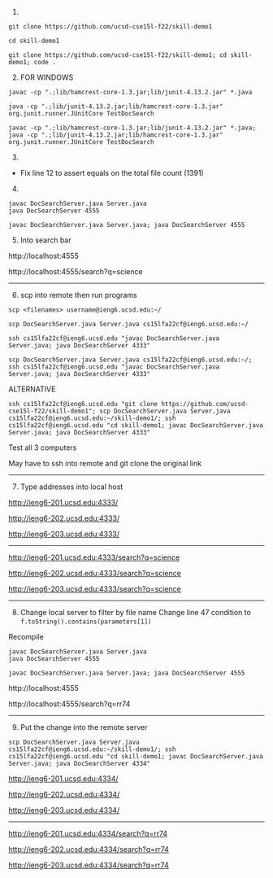 1. 
```
git clone https://github.com/ucsd-cse15l-f22/skill-demo1

cd skill-demo1
```
```
git clone https://github.com/ucsd-cse15l-f22/skill-demo1; cd skill-demo1; code .
```

2. FOR WINDOWS
```
javac -cp ".;lib/hamcrest-core-1.3.jar;lib/junit-4.13.2.jar" *.java

java -cp ".;lib/junit-4.13.2.jar;lib/hamcrest-core-1.3.jar" org.junit.runner.JUnitCore TestDocSearch
```
```
javac -cp ".;lib/hamcrest-core-1.3.jar;lib/junit-4.13.2.jar" *.java; java -cp ".;lib/junit-4.13.2.jar;lib/hamcrest-core-1.3.jar" org.junit.runner.JUnitCore TestDocSearch
```

3.
- Fix line 12 to assert equals on the total file count (1391)

4.
```
javac DocSearchServer.java Server.java
java DocSearchServer 4555
```
```
javac DocSearchServer.java Server.java; java DocSearchServer 4555
```

5. Into search bar

http://localhost:4555

http://localhost:4555/search?q=science

---
6. scp into remote then run programs

`scp <filenames> username@ieng6.ucsd.edu:~/`
```
scp DocSearchServer.java Server.java cs15lfa22cf@ieng6.ucsd.edu:~/

ssh cs15lfa22cf@ieng6.ucsd.edu "javac DocSearchServer.java Server.java; java DocSearchServer 4333"
```
```
scp DocSearchServer.java Server.java cs15lfa22cf@ieng6.ucsd.edu:~/; ssh cs15lfa22cf@ieng6.ucsd.edu "javac DocSearchServer.java Server.java; java DocSearchServer 4333"
```
ALTERNATIVE
```
ssh cs15lfa22cf@ieng6.ucsd.edu "git clone https://github.com/ucsd-cse15l-f22/skill-demo1"; scp DocSearchServer.java Server.java cs15lfa22cf@ieng6.ucsd.edu:~/skill-demo1/; ssh cs15lfa22cf@ieng6.ucsd.edu "cd skill-demo1; javac DocSearchServer.java Server.java; java DocSearchServer 4333"
```

Test all 3 computers

May have to ssh into remote and git clone the original link

---

7. Type addresses into local host

http://ieng6-201.ucsd.edu:4333/

http://ieng6-202.ucsd.edu:4333/

http://ieng6-203.ucsd.edu:4333/

---

http://ieng6-201.ucsd.edu:4333/search?q=science

http://ieng6-202.ucsd.edu:4333/search?q=science

http://ieng6-203.ucsd.edu:4333/search?q=science

---
8. Change local server to filter by file name
Change line 47 condition to
`f.toString().contains(parameters[1])`

Recompile
```
javac DocSearchServer.java Server.java
java DocSearchServer 4555
```
```
javac DocSearchServer.java Server.java; java DocSearchServer 4555
```

http://localhost:4555

http://localhost:4555/search?q=rr74

---

9. Put the change into the remote server
```
scp DocSearchServer.java Server.java cs15lfa22cf@ieng6.ucsd.edu:~/skill-demo1/; ssh cs15lfa22cf@ieng6.ucsd.edu "cd skill-demo1; javac DocSearchServer.java Server.java; java DocSearchServer 4334"
```
http://ieng6-201.ucsd.edu:4334/

http://ieng6-202.ucsd.edu:4334/

http://ieng6-203.ucsd.edu:4334/

---

http://ieng6-201.ucsd.edu:4334/search?q=rr74

http://ieng6-202.ucsd.edu:4334/search?q=rr74

http://ieng6-203.ucsd.edu:4334/search?q=rr74
